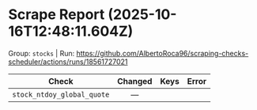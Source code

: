 # Scrape Report (2025-10-16T12:48:11.604Z)

Group: `stocks`  |  Run: https://github.com/AlbertoRoca96/scraping-checks-scheduler/actions/runs/18561727021

| Check | Changed | Keys | Error |
|---|:---:|:--|:--|
| `stock_ntdoy_global_quote` | — |  |  |
